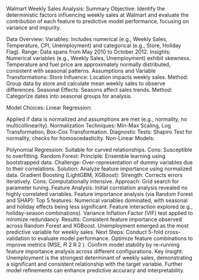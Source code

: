 Walmart Weekly Sales Analysis: Summary
Objective:
Identify the deterministic factors influencing weekly sales at Walmart and evaluate the contribution of each feature to predictive model performance, focusing on variance and impurity.

Data Overview:
Variables: Includes numerical (e.g., Weekly Sales, Temperature, CPI, Unemployment) and categorical (e.g., Store, Holiday Flag).
Range: Data spans from May 2010 to October 2012.
Insights:
Numerical variables (e.g., Weekly Sales, Unemployment) exhibit skewness.
Temperature and fuel price are approximately normally distributed, consistent with seasonal patterns.
Assumptions and Variable Transformations:
Store Influence: Location impacts weekly sales.
Method: Group data by store and calculate mean weekly sales to observe differences.
Seasonal Effects: Seasons affect sales trends.
Method: Categorize dates into seasonal groups for analysis.

Model Choices:
Linear Regression:

Applied if data is normalized and assumptions are met (e.g., normality, no multicollinearity).
Normalization Techniques: Min-Max Scaling, Log Transformation, Box-Cox Transformation.
Diagnostic Tests: Shapiro Test for normality, checks for homoscedasticity.
Non-Linear Models:

Polynomial Regression: Suitable for curved relationships.
Cons: Susceptible to overfitting.
Random Forest:
Principle: Ensemble learning using bootstrapped data.
Challenge: Over-representation of dummy variables due to their correlations.
Solution: Analyze feature importance using normalized data.
Gradient Boosting (LightGBM, XGBoost):
Strength: Corrects errors iteratively.
Cons: Computationally intensive.
Approach: Grid search for parameter tuning.
Feature Analysis:
Initial correlation analysis revealed no highly correlated variables.
Feature importance analysis (via Random Forest and SHAP):
Top 5 features: Numerical variables dominated, with seasonal and holiday effects being less significant.
Feature interaction explored (e.g., holiday-season combinations).
Variance Inflation Factor (VIF) test applied to minimize redundancy.
Results:
Consistent feature importance observed across Random Forest and XGBoost.
Unemployment emerged as the most predictive variable for weekly sales.
Next Steps:
Conduct 5-fold cross-validation to evaluate model performance.
Optimize feature combinations to improve metrics (MSE, 
𝑅
2
R 
2
 ).
Confirm model stability by re-running feature importance analysis across different configurations.
Key Insight:
Unemployment is the strongest determinant of weekly sales, demonstrating a significant and consistent relationship with the target variable. Further model refinements can enhance predictive accuracy and interpretability.
